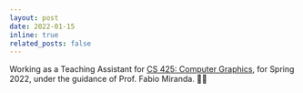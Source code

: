 ```yaml
---
layout: post
date: 2022-01-15
inline: true
related_posts: false
---
```


Working as a Teaching Assistant for <a href="https://fmiranda.me/courses/cs425-spring-2022/">CS 425: Computer Graphics</a>, for Spring 2022, under the guidance of Prof. Fabio Miranda. :technologist:
